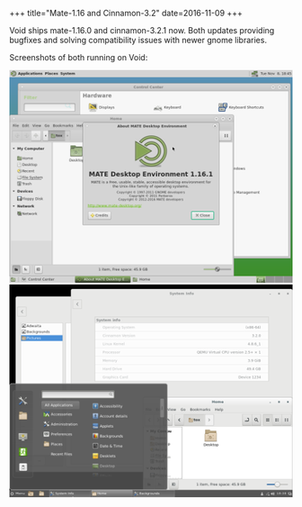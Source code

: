 +++
title="Mate-1.16 and Cinnamon-3.2"
date=2016-11-09
+++

Void ships mate-1.16.0 and cinnamon-3.2.1 now. Both updates providing bugfixes and solving compatibility issues with
newer gnome libraries.

Screenshots of both running on Void:

[![mate-1.16](mate-1.16.png "mate-1.16")](mate-1.16.png)
[![cinnamon-3.2](cinnamon-3.2.png "cinnamon-3.2")](cinnamon-3.2.png)
